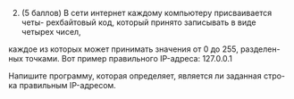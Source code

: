 2. (5 баллов) В сети интернет каждому компьютеру присваивается четы-
рехбайтовый код, который принято записывать в виде четырех чисел,

каждое из которых может принимать значения от 0 до 255, разделен-
ных точками. Вот пример правильного IP-адреса: 127.0.0.1

Напишите программу, которая определяет, является ли заданная стро-
ка правильным IP-адресом.
